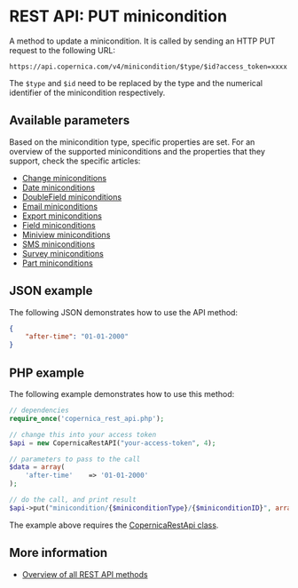 # REST API: PUT minicondition

A method to update a minicondition. It is called by sending an HTTP PUT request to the following URL:

`https://api.copernica.com/v4/minicondition/$type/$id?access_token=xxxx`

The `$type` and `$id` need to be replaced by the type and the numerical 
identifier of the minicondition respectively.

## Available parameters

Based on the minicondition type, specific properties are set. For an overview
of the supported miniconditions and the properties that they support, check
the specific articles:

- [Change miniconditions](./rest-condition-type-change.md)
- [Date miniconditions](./rest-condition-type-date.md)
- [DoubleField miniconditions](./rest-condition-type-doublefield.md)
- [Email miniconditions](./rest-condition-type-email.md)
- [Export miniconditions](./rest-condition-type-export.md)
- [Field miniconditions](./rest-condition-type-field.md)
- [Miniview miniconditions](./rest-condition-type-miniview.md)
- [SMS miniconditions](./rest-condition-type-sms.md)
- [Survey miniconditions](./rest-condition-type-survey.md)
- [Part miniconditions](./rest-condition-type-part.md)

## JSON example
The following JSON demonstrates how to use the API method:

```json
{
    "after-time": "01-01-2000"
}
```

## PHP example
The following example demonstrates how to use this method:

```php
// dependencies
require_once('copernica_rest_api.php');

// change this into your access token
$api = new CopernicaRestAPI("your-access-token", 4);

// parameters to pass to the call
$data = array(
    'after-time'    => '01-01-2000'
);

// do the call, and print result
$api->put("minicondition/{$miniconditionType}/{$miniconditionID}", array(), $data);
```

The example above requires the [CopernicaRestApi class](rest-php).

## More information

* [Overview of all REST API methods](./rest-api)
